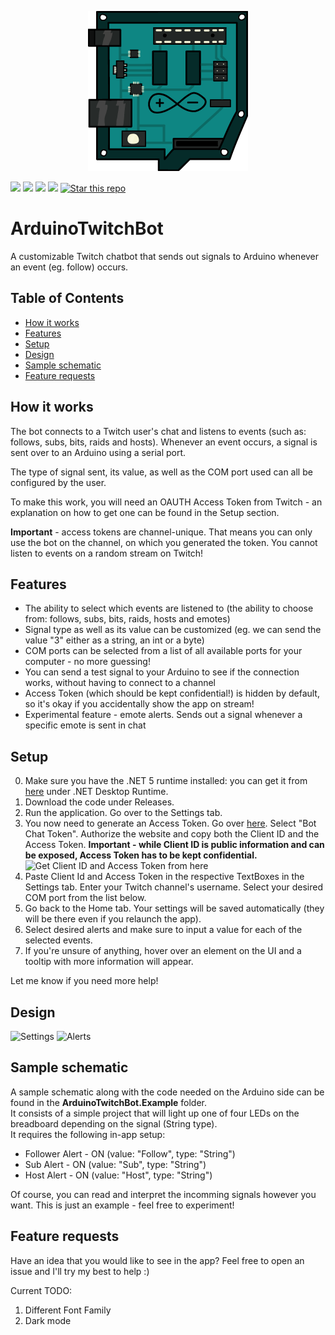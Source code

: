 <p align="center">
  <img src="ArduinoTwitchBot.UI/ArduinoTwitch.png?raw=true">
</p>

<img src="https://img.shields.io/badge/platform-.NET-lightgrey"> <a href="https://dotnet.microsoft.com/download/dotnet/5.0"> <img src="https://img.shields.io/badge/.NET-5.0-orange"></a> <img src="https://img.shields.io/badge/language-C%23-red"> <img src="https://img.shields.io/badge/license-MIT-brightgreen"> <a href="https://github.com/Stukeley/TwitchArduinoBot/subscription"><img alt="Star this repo" src="https://img.shields.io/github/stars/Stukeley/ArduinoTwitchBot?style=social"></a>

# ArduinoTwitchBot  
A customizable Twitch chatbot that sends out signals to Arduino whenever an event (eg. follow) occurs.

## Table of Contents
* [How it works](#how-it-works)
* [Features](#features)
* [Setup](#setup)
* [Design](#design)
* [Sample schematic](#sample-schematic)
* [Feature requests](#feature-requests)

## <a name="how-it-works"></a>How it works
The bot connects to a Twitch user's chat and listens to events (such as: follows, subs, bits, raids and hosts). Whenever an event occurs, a signal is sent over to an Arduino using a serial port.

The type of signal sent, its value, as well as the COM port used can all be configured by the user.

To make this work, you will need an OAUTH Access Token from Twitch - an explanation on how to get one can be found in the Setup section.

**Important** - access tokens are channel-unique. That means you can only use the bot on the channel, on which you generated the token. You cannot listen to events on a random stream on Twitch!

## <a name="features"></a>Features
- The ability to select which events are listened to (the ability to choose from: follows, subs, bits, raids, hosts and emotes)
- Signal type as well as its value can be customized (eg. we can send the value "3" either as a string, an int or a byte)
- COM ports can be selected from a list of all available ports for your computer - no more guessing!
- You can send a test signal to your Arduino to see if the connection works, without having to connect to a channel
- Access Token (which should be kept confidential!) is hidden by default, so it's okay if you accidentally show the app on stream!
- Experimental feature - emote alerts. Sends out a signal whenever a specific emote is sent in chat

## <a name="setup"></a>Setup
0. Make sure you have the .NET 5 runtime installed: you can get it from [here](https://dotnet.microsoft.com/download/dotnet/5.0) under .NET Desktop Runtime.
1. Download the code under Releases.
2. Run the application. Go over to the Settings tab.
3. You now need to generate an Access Token. Go over [here](https://twitchtokengenerator.com/). Select "Bot Chat Token". Authorize the website and copy both the Client ID and the Access Token. **Important - while Client ID is public information and can be exposed, Access Token has to be kept confidential.** ![Get Client ID and Access Token from here](https://i.imgur.com/F8TlnY2.png)
4. Paste Client Id and Access Token in the respective TextBoxes in the Settings tab. Enter your Twitch channel's username. Select your desired COM port from the list below.
5. Go back to the Home tab. Your settings will be saved automatically (they will be there even if you relaunch the app).
6. Select desired alerts and make sure to input a value for each of the selected events.
7. If you're unsure of anything, hover over an element on the UI and a tooltip with more information will appear.

Let me know if you need more help!

## <a name="design"></a>Design
![Settings](https://i.imgur.com/KXXnSQ0.png) ![Alerts](https://i.imgur.com/PxSt6aH.png)

## <a name="sample-schematic"></a>Sample schematic
A sample schematic along with the code needed on the Arduino side can be found in the **ArduinoTwitchBot.Example** folder.  
It consists of a simple project that will light up one of four LEDs on the breadboard depending on the signal (String type).  
It requires the following in-app setup:
- Follower Alert - ON (value: "Follow", type: "String")
- Sub Alert - ON (value: "Sub", type: "String")
- Host Alert - ON (value: "Host", type: "String")

Of course, you can read and interpret the incomming signals however you want. This is just an example - feel free to experiment!

## <a name="feature-requests"></a>Feature requests
Have an idea that you would like to see in the app? Feel free to open an issue and I'll try my best to help :)

Current TODO:
1. Different Font Family
2. Dark mode
